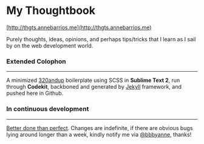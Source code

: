 My Thoughtbook
===========
[http://thgts.annebarrios.me](http://thgts.annebarrios.me)

Purely thoughts, ideas, opinions, and perhaps tips/tricks that I learn as I sail by on the web development world.


### Extended Colophon
- - -
A minimized [320andup](https://github.com/malarkey/320andup) boilerplate using SCSS in **Sublime Text 2**, run through **Codekit**, backboned and generated by [Jekyll](http://jekyllrb.com) framework, and pushed here in Github.


### In continuous development
- - -
[Better done than perfect](http://www.designforfun.com/facebookposters/). Changes are indefinite, if there are obvious bugs lying around longer than a week, kindly notify me via [@bbbyanne](http://twitter.com/bbbyanne), thanks!